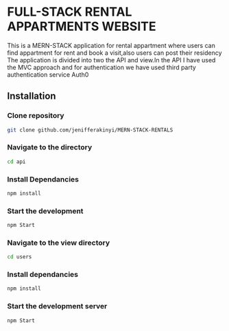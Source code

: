 # FULL-STACK RENTAL APPARTMENTS WEBSITE
This is a MERN-STACK application for rental appartment where users can find appartment for rent and book a visit,also users can post their residency
The application is divided into two the API and view.In the API I have used the MVC approach and for authentication we have used third party authentication service Auth0

## Installation
### Clone repository

```sh
git clone github.com/jenifferakinyi/MERN-STACK-RENTALS
```
### Navigate to the directory

```sh
cd api
```
### Install Dependancies

```sh
npm install
```
### Start the development
```sh
npm Start
```
### Navigate to the view directory

```sh
cd users
```
### Install dependancies

```sh
npm install
```
### Start the development server
```sh
npm Start
```
